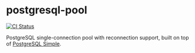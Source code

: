 postgresql-pool
===============

[![CI Status](https://github.com/gvolpe/postgresql-pool/workflows/Haskell%20CI/badge.svg)](https://github.com/gvolpe/postgresql-pool/actions)

PostgreSQL single-connection pool with reconnection support, built on top of [PostgreSQL Simple](https://hackage.haskell.org/package/postgresql-simple).
